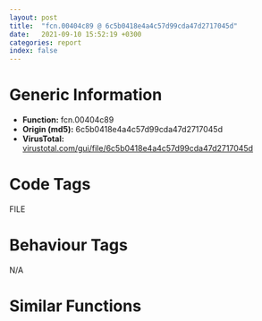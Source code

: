```yaml
---
layout: post
title:  "fcn.00404c89 @ 6c5b0418e4a4c57d99cda47d2717045d"
date:   2021-09-10 15:52:19 +0300
categories: report
index: false
---
```


# Generic Information
- **Function:** fcn.00404c89
- **Origin (md5):** 6c5b0418e4a4c57d99cda47d2717045d
- **VirusTotal:** [virustotal.com/gui/file/6c5b0418e4a4c57d99cda47d2717045d][virustotal_ref]

# Code Tags
<span class="tag" id="FILE">FILE</span>


# Behaviour Tags
<span class="bhv-tag" id="na">N/A</span>

# Similar Functions
<script type="text/javascript" src="https://www.gstatic.com/charts/loader.js"></script>
<script type="text/javascript">

    google.charts.load('current', {'packages':['corechart']});
    google.charts.setOnLoadCallback(drawChart);

    function drawChart() {
    var data = new google.visualization.DataTable();
        data.addColumn('number', 'X');
        data.addColumn('number', 'Y');
        data.addColumn({type: 'string', role: 'tooltip', 'p': {'html': true}});
        data.addColumn({'type': 'string', 'role': 'style'});
        
        data.addRows([
    [100.84554290771484, -22.623340606689453, '<b><a href="/report/fcn.00404c89@6c5b0418e4a4c57d99cda47d2717045d">fcn.00404c89</a><br>@6c5b0418e4a4c57d99cda47d2717045d</b><br>push ebp<br>sub esp, 0xc78<br>lea ebp, [esp-4]<br>mov eax, dword[0x43720c]<br>xor eax, ebp<br>mov dword[ebp+0xc78], eax<br>push 4<br>mov eax, 0x42c856<br>call fcn.00408302<br>mov ebx, dword[ebp+0xc84]<br>xor edi, edi<br>push 0x3e6<br>lea eax, [ebp+0x72]<br>push edi<br>push eax<br>mov word[ebp+0x70], di<br>call fcn.00408570<br>mov esi, 0x206<br>push esi<br>lea eax, [ebp+0x45a]<br>push edi<br>push eax<br>mov word[ebp+0x458], di<br>call fcn.00408570<br>add esp, 0x18<br>cmp dword[ebx+0x18], 8<br>jb 0x404cf0<br>mov ebx, dword[ebx+4]<br>jmp 0x404cf3<br>add ebx, 4<br>push 0x42d694<br>call fcn.00407e49<br>lea eax, [ebx+eax*2+2]<br>push eax<br>lea eax, [ebp+0x70]<br>push eax<br>call fcn.0040843c<br>mov ecx, dword[0x438dd4]<br>add esp, 0xc<br>lea eax, [ebp+0x458]<br>push eax<br>lea eax, [ebp+0x70]<br>push eax<br>call fcn.00401755<br>mov ecx, eax<br>call fcn.00401647<br>push esi<br>lea eax, [ebp+0xa72]<br>push edi<br>push eax<br>mov word[ebp+0xa70], di<br>call fcn.00408570<br>add esp, 0xc<br>lea eax, [ebp+0xa70]<br>push eax<br>push 0x104<br>call dword[sym.imp.KERNEL32.dll_GetTempPathW]<br>lea eax, [ebp+0x458]<br>push eax<br>lea eax, [ebp+0xa70]<br>push eax<br>call fcn.0040843c<br>push esi<br>lea eax, [ebp+0x662]<br>push edi<br>push eax<br>mov word[ebp+0x660], di<br>call fcn.00408570<br>push esi<br>lea eax, [ebp+0x86a]<br>push edi<br>push eax<br>mov word[ebp+0x868], di<br>call fcn.00408570<br>lea eax, [ebp+0x70]<br>push eax<br>lea eax, [ebp+0x660]<br>push eax<br>call fcn.00408466<br>lea eax, [ebp+0x660]<br>push eax<br>call fcn.00408fe1<br>lea eax, [ebp+0xa70]<br>push eax<br>lea eax, [ebp+0x868]<br>push eax<br>call fcn.00408466<br>lea eax, [ebp+0x868]<br>push eax<br>call fcn.00408fe1<br>lea eax, [ebp+0x868]<br>push eax<br>lea eax, [ebp+0x660]<br>push eax<br>call fcn.0040a457<br>mov esi, dword[sym.imp.KERNEL32.dll_DeleteFileW]<br>add esp, 0x40<br>test eax, eax<br>je 0x404e07<br>lea eax, [ebp+0xa70]<br>push eax<br>call dword[sym.imp.SHLWAPI.dll_PathFileExistsW]<br>test eax, eax<br>je 0x404e07<br>lea eax, [ebp+0xa70]<br>push eax<br>call esi<br>push edi<br>lea eax, [ebp+0xa70]<br>push eax<br>lea eax, [ebp+0x70]<br>push eax<br>call dword[sym.imp.KERNEL32.dll_CopyFileW]<br>lea ecx, [ebp]<br>call fcn.0040206f<br>lea eax, [ebp+0xa70]<br>push eax<br>push 1<br>lea ecx, [ebp]<br>mov dword[ebp-4], edi<br>call fcn.00404126<br>lea eax, [ebp+0xa70]<br>push eax<br>call esi<br>mov ecx, dword[0x438dd4]<br>call fcn.00401751<br>mov ecx, eax<br>call fcn.004054b9<br>mov esi, dword[sym.imp.KERNEL32.dll_WritePrivateProfileStringW]<br>push eax<br>mov ebx, 0x42d690<br>push ebx<br>push str.IsModifyCellDict<br>mov edi, str.SetModify<br>push edi<br>mov dword[ebp-0x10], eax<br>call esi<br>push dword[ebp-0x10]<br>push ebx<br>push str.IsModifyCellDict64<br>push edi<br>call esi<br>or dword[ebp-4], 0xffffffff<br>lea ecx, [ebp]<br>call fcn.004020a2<br>mov ecx, dword[ebp-0xc]<br>mov dword<br>pop ecx<br>pop edi<br>pop esi<br>pop ebx<br>mov ecx, dword[ebp+0xc78]<br>xor ecx, ebp<br>call fcn.004082f3<br>add ebp, 0xc7c<br>leave <br>ret <br><eoc> ', 'point { fill-color: #e0440e; }'],
[202.32476806640625, -110.5572280883789, '<b><a href="/report/fcn.00404ea8@6c5b0418e4a4c57d99cda47d2717045d">fcn.00404ea8</a><br>@6c5b0418e4a4c57d99cda47d2717045d</b><br>push ebp<br>sub esp, 0xc78<br>lea ebp, [esp-4]<br>mov eax, dword[0x43720c]<br>xor eax, ebp<br>mov dword[ebp+0xc78], eax<br>push 4<br>mov eax, 0x42c856<br>call fcn.00408302<br>mov ebx, dword[ebp+0xc84]<br>xor edi, edi<br>push 0x3e6<br>lea eax, [ebp+0x72]<br>push edi<br>push eax<br>mov word[ebp+0x70], di<br>call fcn.00408570<br>mov esi, 0x206<br>push esi<br>lea eax, [ebp+0x45a]<br>push edi<br>push eax<br>mov word[ebp+0x458], di<br>call fcn.00408570<br>add esp, 0x18<br>cmp dword[ebx+0x18], 8<br>jb 0x404f0f<br>mov ebx, dword[ebx+4]<br>jmp 0x404f12<br>add ebx, 4<br>push str._untie<br>call fcn.00407e49<br>lea eax, [ebx+eax*2+2]<br>push eax<br>lea eax, [ebp+0x70]<br>push eax<br>call fcn.0040843c<br>mov ecx, dword[0x438dd4]<br>add esp, 0xc<br>lea eax, [ebp+0x458]<br>push eax<br>lea eax, [ebp+0x70]<br>push eax<br>call fcn.00401755<br>mov ecx, eax<br>call fcn.00401647<br>push esi<br>lea eax, [ebp+0xa72]<br>push edi<br>push eax<br>mov word[ebp+0xa70], di<br>call fcn.00408570<br>add esp, 0xc<br>lea eax, [ebp+0xa70]<br>push eax<br>push 0x104<br>call dword[sym.imp.KERNEL32.dll_GetTempPathW]<br>lea eax, [ebp+0x458]<br>push eax<br>lea eax, [ebp+0xa70]<br>push eax<br>call fcn.0040843c<br>push esi<br>lea eax, [ebp+0x662]<br>push edi<br>push eax<br>mov word[ebp+0x660], di<br>call fcn.00408570<br>push esi<br>lea eax, [ebp+0x86a]<br>push edi<br>push eax<br>mov word[ebp+0x868], di<br>call fcn.00408570<br>lea eax, [ebp+0x70]<br>push eax<br>lea eax, [ebp+0x660]<br>push eax<br>call fcn.00408466<br>lea eax, [ebp+0x660]<br>push eax<br>call fcn.00408fe1<br>lea eax, [ebp+0xa70]<br>push eax<br>lea eax, [ebp+0x868]<br>push eax<br>call fcn.00408466<br>lea eax, [ebp+0x868]<br>push eax<br>call fcn.00408fe1<br>lea eax, [ebp+0x868]<br>push eax<br>lea eax, [ebp+0x660]<br>push eax<br>call fcn.0040a457<br>mov esi, dword[sym.imp.KERNEL32.dll_DeleteFileW]<br>add esp, 0x40<br>test eax, eax<br>je 0x405026<br>lea eax, [ebp+0xa70]<br>push eax<br>call dword[sym.imp.SHLWAPI.dll_PathFileExistsW]<br>test eax, eax<br>je 0x405026<br>lea eax, [ebp+0xa70]<br>push eax<br>call esi<br>push edi<br>lea eax, [ebp+0xa70]<br>push eax<br>lea eax, [ebp+0x70]<br>push eax<br>call dword[sym.imp.KERNEL32.dll_CopyFileW]<br>lea ecx, [ebp]<br>call fcn.0040206f<br>lea eax, [ebp+0xa70]<br>push eax<br>push edi<br>lea ecx, [ebp]<br>mov dword[ebp-4], edi<br>call fcn.00404126<br>lea eax, [ebp+0xa70]<br>push eax<br>call esi<br>mov ecx, dword[0x438dd4]<br>call fcn.00401751<br>mov ecx, eax<br>call fcn.004054b9<br>mov esi, dword[sym.imp.KERNEL32.dll_WritePrivateProfileStringW]<br>push eax<br>mov ebx, 0x42d690<br>push ebx<br>push str.IsModifyCellDict<br>mov edi, str.SetModify<br>push edi<br>mov dword[ebp-0x10], eax<br>call esi<br>push dword[ebp-0x10]<br>push ebx<br>push str.IsModifyCellDict64<br>push edi<br>call esi<br>or dword[ebp-4], 0xffffffff<br>lea ecx, [ebp]<br>call fcn.004020a2<br>mov ecx, dword[ebp-0xc]<br>mov dword<br>pop ecx<br>pop edi<br>pop esi<br>pop ebx<br>mov ecx, dword[ebp+0xc78]<br>xor ecx, ebp<br>call fcn.004082f3<br>add ebp, 0xc7c<br>leave <br>ret <br><eoc> ', 'null'],
[188.78196716308594, 78.85366821289062, '<b><a href="/report/fcn.00406735@6c5b0418e4a4c57d99cda47d2717045d">fcn.00406735</a><br>@6c5b0418e4a4c57d99cda47d2717045d</b><br>push ebp<br>lea ebp, [esp-0xbc0]<br>sub esp, 0xc40<br>mov eax, dword[0x43720c]<br>xor eax, ebp<br>mov dword[ebp+0xbbc], eax<br>push ebx<br>push esi<br>push edi<br>xor edi, edi<br>mov esi, 0x206<br>push esi<br>lea eax, [ebp-0x72]<br>push edi<br>push eax<br>mov dword[ebp-0x78], ecx<br>xor ebx, ebx<br>mov dword[ebp-0x80], edi<br>mov dword[ebp-0x7c], edi<br>mov word[ebp-0x74], di<br>call fcn.00408570<br>push esi<br>lea eax, [ebp+0x39e]<br>push edi<br>push eax<br>mov word[ebp+0x39c], di<br>call fcn.00408570<br>push esi<br>lea eax, [ebp+0x7ae]<br>push edi<br>push eax<br>mov word[ebp+0x7ac], di<br>call fcn.00408570<br>push esi<br>lea eax, [ebp+0x196]<br>push edi<br>push eax<br>mov word[ebp+0x194], di<br>call fcn.00408570<br>push esi<br>lea eax, [ebp+0x9b6]<br>push edi<br>push eax<br>mov word[ebp+0x9b4], di<br>call fcn.00408570<br>push esi<br>lea eax, [ebp+0x5a6]<br>push edi<br>push eax<br>mov word[ebp+0x5a4], di<br>call fcn.00408570<br>add esp, 0x48<br>push edi<br>push 0x1a<br>lea eax, [ebp-0x74]<br>push eax<br>push edi<br>call dword[sym.imp.SHELL32.dll_SHGetSpecialFolderPathW]<br>lea eax, [ebp-0x74]<br>push eax<br>lea eax, [ebp+0x9b4]<br>push eax<br>call fcn.00408466<br>lea eax, [ebp+0x9b4]<br>push eax<br>call fcn.00407e49<br>lea eax, [ebp+0x9b4]<br>push 0x5c<br>push eax<br>call fcn.0040840c<br>add esp, 0x14<br>cmp eax, edi<br>je 0x40693e<br>mov word[eax], di<br>lea eax, [ebp+0x9b4]<br>push eax<br>lea eax, [ebp+0x39c]<br>push eax<br>call fcn.00408466<br>lea eax, [ebp+0x39c]<br>push str.Local<br>push eax<br>call fcn.0040843c<br>mov esi, dword[sym.imp.SHLWAPI.dll_PathFileExistsW]<br>add esp, 0x10<br>lea eax, [ebp+0x39c]<br>push eax<br>call esi<br>test eax, eax<br>je 0x406861<br>inc ebx<br>lea eax, [ebp+0x9b4]<br>push eax<br>lea eax, [ebp+0x7ac]<br>push eax<br>call fcn.00408466<br>lea eax, [ebp+0x7ac]<br>push str.LocalLow<br>push eax<br>call fcn.0040843c<br>add esp, 0x10<br>lea eax, [ebp+0x7ac]<br>push eax<br>call esi<br>test eax, eax<br>je 0x40689c<br>mov dword[ebp-0x80], 1<br>lea eax, [ebp+0x9b4]<br>push eax<br>lea eax, [ebp+0x194]<br>push eax<br>call fcn.00408466<br>lea eax, [ebp+0x194]<br>push str.Roaming<br>push eax<br>call fcn.0040843c<br>add esp, 0x10<br>lea eax, [ebp+0x194]<br>push eax<br>call esi<br>test eax, eax<br>je 0x4068d7<br>mov dword[ebp-0x7c], 1<br>cmp ebx, edi<br>je 0x40693e<br>cmp dword[ebp-0x80], edi<br>je 0x40693e<br>cmp dword[ebp-0x7c], edi<br>je 0x40693e<br>mov edi, dword[ebp-0x78]<br>mov ecx, edi<br>call fcn.004051f5<br>test eax, eax<br>je 0x40693e<br>push str.WanNengWBIME<br>lea eax, [ebp+0x7ac]<br>push eax<br>lea eax, [ebp+0x5a4]<br>push str._s__s_<br>push eax<br>call fcn.00408482<br>add esp, 0x10<br>lea eax, [ebp+0x5a4]<br>push eax<br>call esi<br>test eax, eax<br>jne 0x40692d<br>lea eax, [ebp+0x5a4]<br>push eax<br>call fcn.00406c92<br>pop ecx<br>lea eax, [ebp+0x5a4]<br>push eax<br>lea ecx, [edi+0x40]<br>call fcn.00401532<br>jmp 0x406946<br>mov ecx, dword[ebp-0x78]<br>call fcn.0040659d<br>mov ecx, dword[ebp+0xbbc]<br>pop edi<br>pop esi<br>xor ecx, ebp<br>pop ebx<br>call fcn.004082f3<br>add ebp, 0xbc0<br>leave <br>ret <br><eoc> ', 'null'],
[290.2611999511719, -9.080211639404297, '<b><a href="/report/fcn.0040695e@6c5b0418e4a4c57d99cda47d2717045d">fcn.0040695e</a><br>@6c5b0418e4a4c57d99cda47d2717045d</b><br>push ebp<br>lea ebp, [esp-0xbc0]<br>sub esp, 0xc40<br>mov eax, dword[0x43720c]<br>xor eax, ebp<br>mov dword[ebp+0xbbc], eax<br>push ebx<br>push esi<br>push edi<br>xor edi, edi<br>mov esi, 0x206<br>push esi<br>lea eax, [ebp-0x72]<br>push edi<br>push eax<br>mov dword[ebp-0x78], ecx<br>xor ebx, ebx<br>mov dword[ebp-0x80], edi<br>mov dword[ebp-0x7c], edi<br>mov word[ebp-0x74], di<br>call fcn.00408570<br>push esi<br>lea eax, [ebp+0x39e]<br>push edi<br>push eax<br>mov word[ebp+0x39c], di<br>call fcn.00408570<br>push esi<br>lea eax, [ebp+0x7ae]<br>push edi<br>push eax<br>mov word[ebp+0x7ac], di<br>call fcn.00408570<br>push esi<br>lea eax, [ebp+0x196]<br>push edi<br>push eax<br>mov word[ebp+0x194], di<br>call fcn.00408570<br>push esi<br>lea eax, [ebp+0x9b6]<br>push edi<br>push eax<br>mov word[ebp+0x9b4], di<br>call fcn.00408570<br>push esi<br>lea eax, [ebp+0x5a6]<br>push edi<br>push eax<br>mov word[ebp+0x5a4], di<br>call fcn.00408570<br>add esp, 0x48<br>push edi<br>push 0x1a<br>lea eax, [ebp-0x74]<br>push eax<br>push edi<br>call dword[sym.imp.SHELL32.dll_SHGetSpecialFolderPathW]<br>lea eax, [ebp-0x74]<br>push eax<br>lea eax, [ebp+0x9b4]<br>push eax<br>call fcn.00408466<br>lea eax, [ebp+0x9b4]<br>push eax<br>call fcn.00407e49<br>lea eax, [ebp+0x9b4]<br>push 0x5c<br>push eax<br>call fcn.0040840c<br>add esp, 0x14<br>cmp eax, edi<br>je 0x406b67<br>mov word[eax], di<br>lea eax, [ebp+0x9b4]<br>push eax<br>lea eax, [ebp+0x39c]<br>push eax<br>call fcn.00408466<br>lea eax, [ebp+0x39c]<br>push str.Local<br>push eax<br>call fcn.0040843c<br>mov esi, dword[sym.imp.SHLWAPI.dll_PathFileExistsW]<br>add esp, 0x10<br>lea eax, [ebp+0x39c]<br>push eax<br>call esi<br>test eax, eax<br>je 0x406a8a<br>inc ebx<br>lea eax, [ebp+0x9b4]<br>push eax<br>lea eax, [ebp+0x7ac]<br>push eax<br>call fcn.00408466<br>lea eax, [ebp+0x7ac]<br>push str.LocalLow<br>push eax<br>call fcn.0040843c<br>add esp, 0x10<br>lea eax, [ebp+0x7ac]<br>push eax<br>call esi<br>test eax, eax<br>je 0x406ac5<br>mov dword[ebp-0x80], 1<br>lea eax, [ebp+0x9b4]<br>push eax<br>lea eax, [ebp+0x194]<br>push eax<br>call fcn.00408466<br>lea eax, [ebp+0x194]<br>push str.Roaming<br>push eax<br>call fcn.0040843c<br>add esp, 0x10<br>lea eax, [ebp+0x194]<br>push eax<br>call esi<br>test eax, eax<br>je 0x406b00<br>mov dword[ebp-0x7c], 1<br>cmp ebx, edi<br>je 0x406b67<br>cmp dword[ebp-0x80], edi<br>je 0x406b67<br>cmp dword[ebp-0x7c], edi<br>je 0x406b67<br>mov edi, dword[ebp-0x78]<br>mov ecx, edi<br>call fcn.004051f5<br>test eax, eax<br>je 0x406b67<br>push str.WanNengWBIME.users<br>lea eax, [ebp+0x7ac]<br>push eax<br>lea eax, [ebp+0x5a4]<br>push str._s__s_<br>push eax<br>call fcn.00408482<br>add esp, 0x10<br>lea eax, [ebp+0x5a4]<br>push eax<br>call esi<br>test eax, eax<br>jne 0x406b56<br>lea eax, [ebp+0x5a4]<br>push eax<br>call fcn.00406c92<br>pop ecx<br>lea eax, [ebp+0x5a4]<br>push eax<br>lea ecx, [edi+0x24]<br>call fcn.00401532<br>jmp 0x406b6f<br>mov ecx, dword[ebp-0x78]<br>call fcn.00406669<br>mov ecx, dword[ebp+0xbbc]<br>pop edi<br>pop esi<br>xor ecx, ebp<br>pop ebx<br>call fcn.004082f3<br>add ebp, 0xbc0<br>leave <br>ret <br><eoc> ', 'null'],

        ]);

    var options = {
        title: 'Similarity Plot',
        legend: 'none',
        colors: ['#dedbd9', '#e6693e', '#ec8f6e', '#f3b49f', '#f6c7b6'],
        tooltip: {isHtml: true, trigger: 'both'},
        explorer: {
        actions: ["dragToZoom", "rightClickToReset"],
        },
        chartArea: {
        width: '80%',
        height: '80%'
        },
        width: '100%',
        height: '100%'
    };

    var chart = new google.visualization.ScatterChart(document.getElementById('chart_div'));

    chart.draw(data, options);
    }
    
</script>


<div id="chart_div" style="width: 100%px; height: 100%;"></div>

# Disassembled Code
{% highlight nasm %}

push ebp
sub esp, 0xc78
lea ebp, [esp-4]
mov eax, dword[0x43720c]
xor eax, ebp
mov dword[ebp+0xc78], eax
push 4
mov eax, 0x42c856
call fcn.00408302
mov ebx, dword[ebp+0xc84]
xor edi, edi
push 0x3e6
lea eax, [ebp+0x72]
push edi
push eax
mov word[ebp+0x70], di
call fcn.00408570
mov esi, 0x206
push esi
lea eax, [ebp+0x45a]
push edi
push eax
mov word[ebp+0x458], di
call fcn.00408570
add esp, 0x18
cmp dword[ebx+0x18], 8
jb 0x404cf0
mov ebx, dword[ebx+4]
jmp 0x404cf3
add ebx, 4
push 0x42d694
call fcn.00407e49
lea eax, [ebx+eax*2+2]
push eax
lea eax, [ebp+0x70]
push eax
call fcn.0040843c
mov ecx, dword[0x438dd4]
add esp, 0xc
lea eax, [ebp+0x458]
push eax
lea eax, [ebp+0x70]
push eax
call fcn.00401755
mov ecx, eax
call fcn.00401647
push esi
lea eax, [ebp+0xa72]
push edi
push eax
mov word[ebp+0xa70], di
call fcn.00408570
add esp, 0xc
lea eax, [ebp+0xa70]
push eax
push 0x104
call dword[sym.imp.KERNEL32.dll_GetTempPathW]
lea eax, [ebp+0x458]
push eax
lea eax, [ebp+0xa70]
push eax
call fcn.0040843c
push esi
lea eax, [ebp+0x662]
push edi
push eax
mov word[ebp+0x660], di
call fcn.00408570
push esi
lea eax, [ebp+0x86a]
push edi
push eax
mov word[ebp+0x868], di
call fcn.00408570
lea eax, [ebp+0x70]
push eax
lea eax, [ebp+0x660]
push eax
call fcn.00408466
lea eax, [ebp+0x660]
push eax
call fcn.00408fe1
lea eax, [ebp+0xa70]
push eax
lea eax, [ebp+0x868]
push eax
call fcn.00408466
lea eax, [ebp+0x868]
push eax
call fcn.00408fe1
lea eax, [ebp+0x868]
push eax
lea eax, [ebp+0x660]
push eax
call fcn.0040a457
mov esi, dword[sym.imp.KERNEL32.dll_DeleteFileW]
add esp, 0x40
test eax, eax
je 0x404e07
lea eax, [ebp+0xa70]
push eax
call dword[sym.imp.SHLWAPI.dll_PathFileExistsW]
test eax, eax
je 0x404e07
lea eax, [ebp+0xa70]
push eax
call esi
push edi
lea eax, [ebp+0xa70]
push eax
lea eax, [ebp+0x70]
push eax
call dword[sym.imp.KERNEL32.dll_CopyFileW]
lea ecx, [ebp]
call fcn.0040206f
lea eax, [ebp+0xa70]
push eax
push 1
lea ecx, [ebp]
mov dword[ebp-4], edi
call fcn.00404126
lea eax, [ebp+0xa70]
push eax
call esi
mov ecx, dword[0x438dd4]
call fcn.00401751
mov ecx, eax
call fcn.004054b9
mov esi, dword[sym.imp.KERNEL32.dll_WritePrivateProfileStringW]
push eax
mov ebx, 0x42d690
push ebx
push str.IsModifyCellDict
mov edi, str.SetModify
push edi
mov dword[ebp-0x10], eax
call esi
push dword[ebp-0x10]
push ebx
push str.IsModifyCellDict64
push edi
call esi
or dword[ebp-4], 0xffffffff
lea ecx, [ebp]
call fcn.004020a2
mov ecx, dword[ebp-0xc]
mov dword
pop ecx
pop edi
pop esi
pop ebx
mov ecx, dword[ebp+0xc78]
xor ecx, ebp
call fcn.004082f3
add ebp, 0xc7c
leave
ret

{% endhighlight %}

[virustotal_ref]: https://www.virustotal.com/gui/file/6c5b0418e4a4c57d99cda47d2717045d